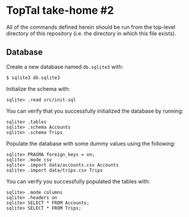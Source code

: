# TopTal take-home #2

All of the commands defined herein should be run from the top-level directory of
this repository (i.e. the directory in which this file exists).

## Database

Create a new database named `db.sqlite3` with:

```shell
$ sqlite3 db.sqlite3
```

Initialize the schema with:

```
sqlite> .read src/init.sql
```

You can verify that you successfully initialized the database by running:

```
sqlite> .tables
sqlite> .schema Accounts
sqlite> .schema Trips
```

Populate the database with some dummy values using the following:

```
sqlite> PRAGMA foreign_keys = on;
sqlite> .mode csv
sqlite> .import data/accounts.csv Accounts
sqlite> .import data/trips.csv Trips
```

You can verify you successfully populated the tables with:

```
sqlite> .mode columns
sqlite> .headers on
sqlite> SELECT * FROM Accounts;
sqlite> SELECT * FROM Trips;
```
